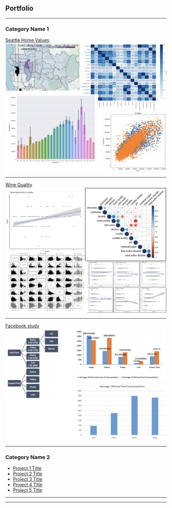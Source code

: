 ## Portfolio

---

### Category Name 1 

[Seattle Home Values](/home_val_proj)
<img src="images/housing_compilation.png"/>

---
[Wine Quality](/pdf/sample_presentation.pdf)
<img src="images/wine_compilation.png"/>

---
[Facebook study](http://example.com/)
<img src="images/facebook_compilation.png"/>

---

### Category Name 2

- [Project 1 Title](http://example.com/)
- [Project 2 Title](http://example.com/)
- [Project 3 Title](http://example.com/)
- [Project 4 Title](http://example.com/)
- [Project 5 Title](http://example.com/)

---




---
